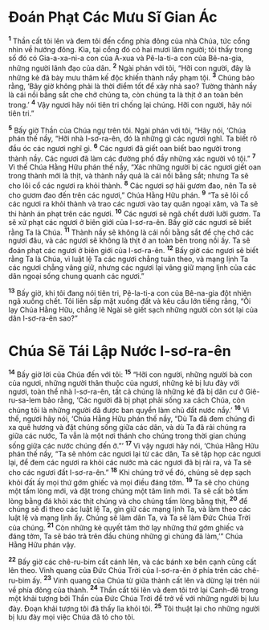 # Ðoán Phạt Các Mưu Sĩ Gian Ác
<sup><b>1</b></sup> Thần cất tôi lên và đem tôi đến cổng phía đông của nhà Chúa, tức cổng nhìn về hướng đông. Kìa, tại cổng đó có hai mươi lăm người; tôi thấy trong số đó có Gia-a-xa-ni-a con của A-xua và Pê-la-ti-a con của Bê-na-gia, những người lãnh đạo của dân. <sup><b>2</b></sup> Ngài phán với tôi, “Hỡi con người, đây là những kẻ đã bày mưu thâm kế độc khiến thành nầy phạm tội. <sup><b>3</b></sup> Chúng bảo rằng, ‘Bây giờ không phải là thời điểm tốt để xây nhà sao? Tường thành nầy là cái nồi bằng sắt che chở chúng ta, còn chúng ta là thịt ở an toàn bên trong.’ <sup><b>4</b></sup> Vậy ngươi hãy nói tiên tri chống lại chúng. Hỡi con người, hãy nói tiên tri.”

<sup><b>5</b></sup> Bấy giờ Thần của Chúa ngự trên tôi. Ngài phán với tôi, “Hãy nói, ‘Chúa phán thế nầy, “Hỡi nhà I-sơ-ra-ên, đó là những gì các ngươi nghĩ. Ta biết rõ đầu óc các ngươi nghĩ gì. <sup><b>6</b></sup> Các ngươi đã giết oan biết bao người trong thành nầy. Các ngươi đã làm các đường phố đầy những xác người vô tội.” <sup><b>7</b></sup> Vì thế Chúa Hằng Hữu phán thế nầy, “Xác những người bị các ngươi giết oan trong thành mới là thịt, và thành nầy quả là cái nồi bằng sắt; nhưng Ta sẽ cho lôi cổ các ngươi ra khỏi thành. <sup><b>8</b></sup> Các ngươi sợ hãi gươm đao, nên Ta sẽ cho gươm đao đến trên các ngươi,” Chúa Hằng Hữu phán. <sup><b>9</b></sup> “Ta sẽ lôi cổ các ngươi ra khỏi thành và trao các ngươi vào tay quân ngoại xâm, và Ta sẽ thi hành án phạt trên các ngươi. <sup><b>10</b></sup> Các ngươi sẽ ngã chết dưới lưỡi gươm. Ta sẽ xử phạt các ngươi ở biên giới của I-sơ-ra-ên. Bấy giờ các ngươi sẽ biết rằng Ta là Chúa. <sup><b>11</b></sup> Thành nầy sẽ không là cái nồi bằng sắt để che chở các ngươi đâu, và các ngươi sẽ không là thịt ở an toàn bên trong nồi ấy. Ta sẽ đoán phạt các ngươi ở biên giới của I-sơ-ra-ên. <sup><b>12</b></sup> Bấy giờ các ngươi sẽ biết rằng Ta là Chúa, vì luật lệ Ta các ngươi chẳng tuân theo, và mạng lịnh Ta các ngươi chẳng vâng giữ, nhưng các ngươi lại vâng giữ mạng lịnh của các dân ngoại sống chung quanh các ngươi.”

<sup><b>13</b></sup> Bấy giờ, khi tôi đang nói tiên tri, Pê-la-ti-a con của Bê-na-gia đột nhiên ngã xuống chết. Tôi liền sấp mặt xuống đất và kêu cầu lớn tiếng rằng, “Ôi lạy Chúa Hằng Hữu, chẳng lẽ Ngài sẽ giết sạch những người còn sót lại của dân I-sơ-ra-ên sao?”

# Chúa Sẽ Tái Lập Nước I-sơ-ra-ên
<sup><b>14</b></sup> Bấy giờ lời của Chúa đến với tôi: <sup><b>15</b></sup> “Hỡi con người, những người bà con của ngươi, những người thân thuộc của ngươi, những kẻ bị lưu đày với ngươi, toàn thể nhà I-sơ-ra-ên, tất cả chúng là những kẻ đã bị dân cư ở Giê-ru-sa-lem bảo rằng, ‘Các người đã bị phạt phải sống xa cách Chúa, còn chúng tôi là những người đã được ban quyền làm chủ đất nước nầy.’ <sup><b>16</b></sup> Vì thế, ngươi hãy nói, ‘Chúa Hằng Hữu phán thế nầy, “Dù Ta đã đem chúng đi xa quê hương và đặt chúng sống giữa các dân, và dù Ta đã rải chúng ra giữa các nước, Ta vẫn là một nơi thánh cho chúng trong thời gian chúng sống giữa các nước chúng đến ở.”’ <sup><b>17</b></sup> Vì vậy ngươi hãy nói, ‘Chúa Hằng Hữu phán thế nầy, “Ta sẽ nhóm các ngươi lại từ các dân, Ta sẽ tập họp các ngươi lại, để đem các ngươi ra khỏi các nước mà các ngươi đã bị rải ra, và Ta sẽ cho các ngươi đất I-sơ-ra-ên.” <sup><b>18</b></sup> Khi chúng trở về đó, chúng sẽ dẹp sạch khỏi đất ấy mọi thứ gớm ghiếc và mọi điều đáng tởm. <sup><b>19</b></sup> Ta sẽ cho chúng một tấm lòng mới, và đặt trong chúng một tâm linh mới. Ta sẽ cất bỏ tấm lòng bằng đá khỏi xác thịt chúng và cho chúng tấm lòng bằng thịt, <sup><b>20</b></sup> để chúng sẽ đi theo các luật lệ Ta, gìn giữ các mạng lịnh Ta, và làm theo các luật lệ và mạng lịnh ấy. Chúng sẽ làm dân Ta, và Ta sẽ làm Ðức Chúa Trời của chúng. <sup><b>21</b></sup> Còn những kẻ quyết tâm thờ lạy những thứ gớm ghiếc và đáng tởm, Ta sẽ báo trả trên đầu chúng những gì chúng đã làm,’” Chúa Hằng Hữu phán vậy.

<sup><b>22</b></sup> Bấy giờ các chê-ru-bim cất cánh lên, và các bánh xe bên cạnh cũng cất lên theo. Vinh quang của Ðức Chúa Trời của I-sơ-ra-ên ở phía trên các chê-ru-bim ấy. <sup><b>23</b></sup> Vinh quang của Chúa từ giữa thành cất lên và dừng lại trên núi về phía đông của thành. <sup><b>24</b></sup> Thần cất tôi lên và đem tôi trở lại Canh-đê trong một khải tượng bởi Thần của Ðức Chúa Trời để trở về với những người bị lưu đày. Ðoạn khải tượng tôi đã thấy lìa khỏi tôi. <sup><b>25</b></sup> Tôi thuật lại cho những người bị lưu đày mọi việc Chúa đã tỏ cho tôi.